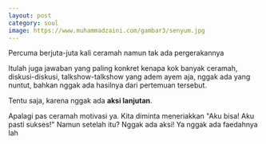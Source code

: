 ```yaml
---
layout: post
category: soul
image: https://www.muhammadzaini.com/gambar3/senyum.jpg
---
```


Percuma berjuta-juta kali ceramah namun tak ada pergerakannya 

Itulah juga jawaban yang paling konkret kenapa kok banyak ceramah, diskusi-diskusi, talkshow-talkshow yang adem ayem aja, nggak ada yang nuntut, bahkan nggak ada hasilnya dari pertemuan tersebut.

Tentu saja, karena nggak ada **aksi lanjutan**.

Apalagi pas ceramah motivasi ya. Kita diminta meneriakkan "Aku bisa! Aku pasti sukses!" Namun setelah itu? Nggak ada aksi! Ya nggak ada faedahnya lah 